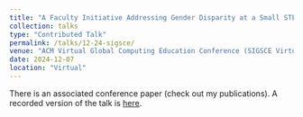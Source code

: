 ```yaml
---
title: "A Faculty Initiative Addressing Gender Disparity at a Small STEM-Focused University: A Case Study"
collection: talks
type: "Contributed Talk"
permalink: /talks/12-24-sigsce/
venue: "ACM Virtual Global Computing Education Conference (SIGSCE Virtual) 2024"
date: 2024-12-07
location: "Virtual"
---
```


There is an associated conference paper (check out my publications). A recorded version of the talk is [here](https://www.youtube.com/watch?v=YspIpsZcwfk).